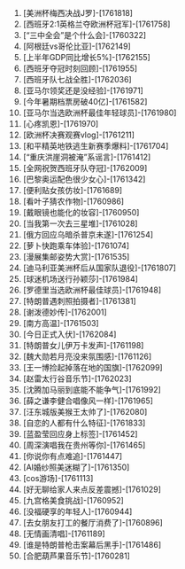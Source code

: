 
1. [美洲杯梅西决战J罗]-[1761818]
1. [西班牙2:1英格兰夺欧洲杯冠军]-[1761758]
1. [“三中全会”是个什么会]-[1760322]
1. [阿根廷vs哥伦比亚]-[1762149]
1. [上半年GDP同比增长5%]-[1762155]
1. [西班牙夺冠时刻回顾]-[1761955]
1. [西班牙队七战全胜]-[1762036]
1. [亚马尔领奖还是没经验]-[1761971]
1. [今年暑期档票房破40亿]-[1761582]
1. [亚马尔当选欧洲杯最佳年轻球员]-[1761980]
1. [心疼凯恩]-[1761970]
1. [欧洲杯决赛观赛vlog]-[1761211]
1. [和平精英地铁逃生新赛季爆料]-[1761704]
1. [“重庆洪崖洞被淹”系谣言]-[1761412]
1. [全网祝贺西班牙队夺冠]-[1762009]
1. [巴黎奥运配色很少女心]-[1761342]
1. [便利贴女孩仿妆]-[1761689]
1. [看叶子猜农作物]-[1760986]
1. [戴眼镜也能化的妆容]-[1760950]
1. [当我第一次去三星堆]-[1761028]
1. [俄方回应乌暗杀普京未遂]-[1761254]
1. [萝卜快跑乘车体验]-[1761074]
1. [漫展集邮姿势大赏]-[1761535]
1. [迪马利亚美洲杯后从国家队退役]-[1761807]
1. [球迷机场送行孙颖莎]-[1761984]
1. [罗德里当选欧洲杯最佳球员]-[1761948]
1. [特朗普遇刺照拍摄者]-[1761381]
1. [谢泼德妙传]-[1762001]
1. [南方高温]-[1761503]
1. [今日正式入伏]-[1762084]
1. [特朗普女儿伊万卡发声]-[1761198]
1. [魏大勋若月亮没来氛围感]-[1761126]
1. [王一博捡起掉落在地的国旗]-[1762099]
1. [赵雷太行谷音乐节]-[1762023]
1. [沈腾加马丽到底能不能争气]-[1761992]
1. [薛之谦李健合唱像风一样]-[1761965]
1. [汪东城版美猴王太帅了]-[1762080]
1. [自恋的人都有什么特征]-[1761833]
1. [蓝盈莹回应身上标签]-[1761452]
1. [周深演唱我在贵州等你]-[1761465]
1. [你说你有点难追]-[1761447]
1. [AI婚纱照美迷糊了]-[1761350]
1. [cos游场]-[1761113]
1. [好无聊给家人来点反差震撼]-[1761029]
1. [九宫格美食挑战]-[1760952]
1. [没福硬享的年轻人]-[1760944]
1. [去女朋友打工的餐厅消费了]-[1760896]
1. [无情画清唱]-[1761189]
1. [谁是特朗普枪击案幕后黑手]-[1761486]
1. [合肥葫芦果音乐节]-[1760281]